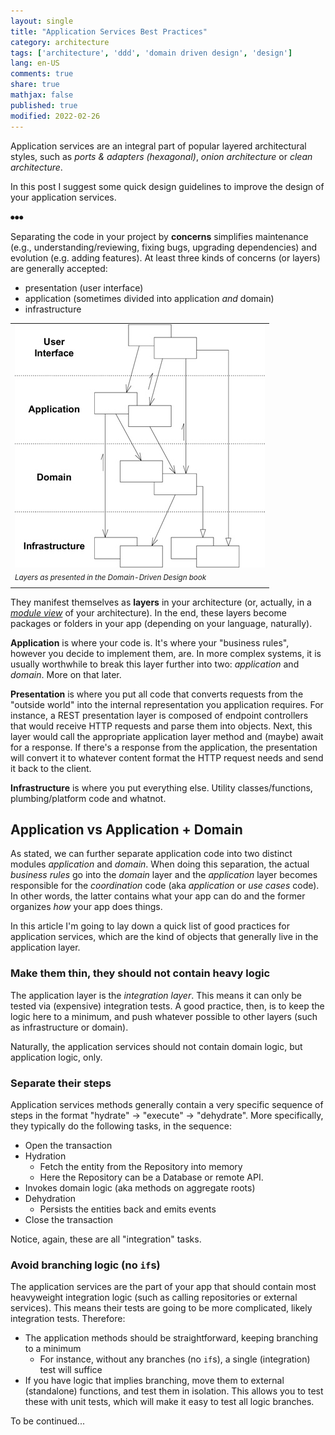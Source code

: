 ```yaml
---
layout: single
title: "Application Services Best Practices"
category: architecture
tags: ['architecture', 'ddd', 'domain driven design', 'design']
lang: en-US
comments: true
share: true
mathjax: false
published: true
modified: 2022-02-26
---
```


Application services are an integral part of popular layered architectural styles, such as
_ports & adapters (hexagonal)_, _onion architecture_ or _clean architecture_.

In this post I suggest some quick design guidelines to improve the design of your application services.

<!--more-->

⦁⦁⦁

Separating the code in your project by **concerns** simplifies maintenance (e.g., understanding/reviewing,
fixing bugs, upgrading dependencies) and evolution (e.g. adding features). At least three kinds of concerns (or layers) are generally accepted:

- presentation (user interface)
- application (sometimes divided into application _and_ domain)
- infrastructure

<table border="0"><tr><td>

<img src="/images/posts/ddd-layered-architecture.jpg">

</td></tr><tr><td>
<sup><em>Layers as presented in the Domain-Driven Design book</em></sup>
</td></tr></table>

They manifest themselves as **layers** in your architecture (or, actually, in a [_module view_](https://www.youtube.com/watch?v=xDi_6vwfhIY) of your architecture). In the end, these layers become
packages or folders in your app (depending on your language, naturally).

**Application** is where your code is. It's where your "business rules", however you decide to implement
them, are. In more complex systems, it is usually worthwhile to break this layer further into two: *application*
and *domain*. More on that later.

**Presentation** is where you put all code that converts requests from the "outside world" into the
internal representation you application requires. For instance, a REST presentation layer
is composed of endpoint controllers that would receive HTTP requests and parse them into objects. Next, this
layer would call the appropriate application layer method and (maybe) await for a response. If there's
a response from the application, the presentation will convert it to whatever content format the HTTP request
needs and send it back to the client.

**Infrastructure** is where you put everything else. Utility classes/functions, plumbing/platform code
and whatnot.

## Application vs Application + Domain

As stated, we can further separate application code into two distinct modules _application_ and _domain_.
When doing this separation, the actual _business rules_ go into the _domain_ layer and the _application_
layer becomes responsible for the _coordination_ code (aka _application_ or _use cases_ code). In other words, the latter
contains what your app can do and the former organizes _how_ your app does things.

In this article I'm going to lay down a quick list of good practices for application services, which are the
kind of objects that generally live in the application layer.

<!-- 

> Defines the jobs the software is supposed to do and directs the expressive domain objects to work out problems. The tasks this layer is responsible for are meaningful to the business or necessary for interaction with the application layers of other systems.

> This layer is kept thin. It does not contain business rules or knowledge, but only coordinates tasks and delegates work to collaborations of domain objects in the next layer down. It does not have state reflecting the business situation, but it can have state that reflects the progress of a task for the user or the program.

-->

### Make them thin, they should not contain heavy logic

The application layer is the _integration layer_. This means it can only be tested via (expensive) integration tests.
A good practice, then, is to keep the logic here to a minimum, and push whatever possible to other layers (such as infrastructure or domain).

Naturally, the application services should not contain domain logic, but application logic, only.

### Separate their steps

Application services methods generally contain a very specific sequence of steps in the format "hydrate" -> "execute" -> "dehydrate".
More specifically, they typically do the following tasks, in the sequence:

- Open the transaction
- Hydration
  - Fetch the entity from the Repository into memory
  - Here the Repository can be a Database or remote API.
- Invokes domain logic (aka methods on aggregate roots)
- Dehydration
  - Persists the entities back and emits events 
- Close the transaction

Notice, again, these are all "integration" tasks.

### Avoid branching logic (no `if`s)

The application services are the part of your app that should contain most heavyweight integration logic (such as calling repositories or external services). This
means their tests are going to be more complicated, likely integration tests. Therefore:
- The application methods should be straightforward, keeping branching to a minimum
  - For instance, without any branches (no `if`s), a single (integration) test will suffice
- If you have logic that implies branching, move them to external (standalone) functions, and test them in isolation. This allows you to test these with unit tests, which
will make it easy to test all logic branches.
  
To be continued...

<!--


Pode também executar outras tarefas que não são nem de apresentação, nem de domínio, como checagem de
perfis de acesso (segurança) ou emissão eventos (embora a implementação do envio para o meio externo esteja na infra).

Esta camada deve ser mantida **magra**. Sem lógica (p.ex., sem `if`s).

---

As classes dessa camada são tipicamente Serviços de Aplicação.

Os serviços nesta camada:
- Não deve ter regras de negócio.
- São tipicamente "magros".
- São stateless.
- São "coordenadores": responsáveis por coordenar o domínio, apenas.

Estereótipos das classes desta camada:

- Serviços de Aplicação
  - Sufixo `AppService`. Exemplo: `DistribuicaoAppService`
  - Um por "funcionalidade" provida pelo sistema ("caso de uso").
  - São uma fachada para o negócio.
  - Referência: Padrão *(Application) Service* [DDD], *Façade* [GoF]

- Assemblers/Montadores:
  - Classes responsáveis por transformarem DTOs em Entidades
  - Sufixo: `Assembler`. Exemplo: `DistribuicaoAssembler`
  - Referência: Padrão *Assembler* (descrito em *Data Transfer Object* [PoEAA], uma especialização do padrão *Mapper* [PoEAA])

-->